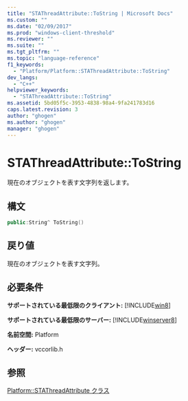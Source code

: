 ```yaml
---
title: "STAThreadAttribute::ToString | Microsoft Docs"
ms.custom: ""
ms.date: "02/09/2017"
ms.prod: "windows-client-threshold"
ms.reviewer: ""
ms.suite: ""
ms.tgt_pltfrm: ""
ms.topic: "language-reference"
f1_keywords: 
  - "Platform/Platform::STAThreadAttribute::ToString"
dev_langs: 
  - "C++"
helpviewer_keywords: 
  - "STAThreadAttribute::ToString"
ms.assetid: 5bd05f5c-3953-4838-98a4-9fa241783d16
caps.latest.revision: 3
author: "ghogen"
ms.author: "ghogen"
manager: "ghogen"
---
```

# STAThreadAttribute::ToString
現在のオブジェクトを表す文字列を返します。  
  
## 構文  
  
```cpp  
public:String^ ToString()  
```  
  
## 戻り値  
 現在のオブジェクトを表す文字列。  
  
## 必要条件  
 **サポートされている最低限のクライアント:** [!INCLUDE[win8](../cppcx/includes/win8-md.md)]  
  
 **サポートされている最低限のサーバー:** [!INCLUDE[winserver8](../cppcx/includes/winserver8-md.md)]  
  
 **名前空間:** Platform  
  
 **ヘッダー:** vccorlib.h  
  
## 参照  
 [Platform::STAThreadAttribute クラス](../cppcx/platform-stathreadattribute-class.md)